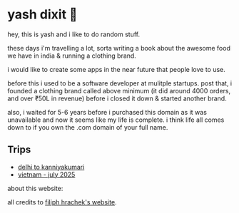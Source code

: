 # yash dixit 🥑

hey, this is yash and i like to do random stuff.

these days i'm travelling a lot, sorta writing a book about the awesome food we have in india & running a clothing brand.

i would like to create some apps in the near future that people love to use.

before this i used to be a software developer at mulitple startups. post that, i founded a clothing brand called above minimum (it did around 4000 orders, and over ₹50L in revenue) before i closed it down & started another brand.

also, i waited for 5-6 years before i purchased this domain as it was unavailable and now it seems like my life is complete. i think life all comes down to if you own the .com domain of your full name. 

## Trips

* [delhi to kanniyakumari](delhi-kanniyakumari.html)
* [vietnam - july 2025](vietnam-2025.html)


about this website: 

all credits to [filiph hrachek's website](https://filiph.net/).
